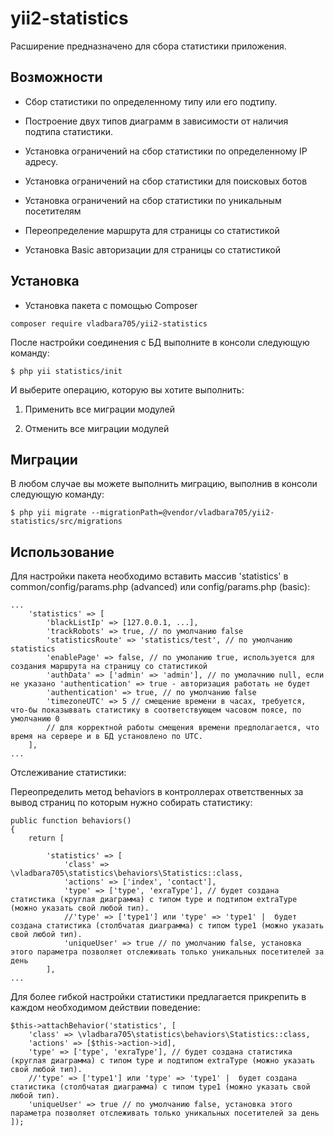 yii2-statistics
=================
Расширение предназначено для сбора статистики приложения.

Возможности
------------------
* Сбор статистики по определенному типу или его подтипу.

* Построение двух типов диаграмм в зависимости от наличия подтипа статистики.

* Установка ограничений на сбор статистики по определенному IP адресу.

* Установка ограничений на сбор статистики для поисковых ботов

* Установка ограничений на сбор статистики по уникальным посетителям

* Переопределение маршрута для страницы со статистикой

* Установка Basic авторизации для страницы со статистикой
  
Установка
------------------
* Установка пакета с помощью Composer
```
composer require vladbara705/yii2-statistics
```

После настройки соединения с БД выполните в консоли следующую команду:
```
$ php yii statistics/init
```

И выберите операцию, которую вы хотите выполнить:

1. Применить все миграции модулей

2. Отменить все миграции модулей

Миграции
------------------

В любом случае вы можете выполнить миграцию, выполнив в консоли следующую команду:
```
$ php yii migrate --migrationPath=@vendor/vladbara705/yii2-statistics/src/migrations
```

Использование
------------------

Для настройки пакета необходимо вставить массив 'statistics' в common/config/params.php (advanced) или config/params.php (basic):

```
...
    'statistics' => [
        'blackListIp' => [127.0.0.1, ...],
        'trackRobots' => true, // по умолчанию false
        'statisticsRoute' => 'statistics/test', // по умолчанию statistics
        'enablePage' => false, // по умоланию true, используется для создания маршрута на страницу со статистикой
        'authData' => ['admin' => 'admin'], // по умолачнию null, если не указано 'authentication' => true - авторизация работать не будет
        'authentication' => true, // по умолчанию false
        'timezoneUTC' => 5 // смещение времени в часах, требуется, что-бы показыввать статистику в соответствующем часовом поясе, по умолчанию 0
        // для корректной работы смещения времени предполагается, что время на сервере и в БД установлено по UTC.
    ],
...
``` 

Отслеживание статистики:

Переопределить метод behaviors в контроллерах ответственных за вывод страниц по которым нужно собирать статистику:
```
public function behaviors()
{
    return [

        'statistics' => [
            'class' => \vladbara705\statistics\behaviors\Statistics::class,
            'actions' => ['index', 'contact'],
            'type' => ['type', 'exraType'], // будет создана статистика (круглая диаграмма) с типом type и подтипом extraType (можно указать свой любой тип).
            //'type' => ['type1'] или 'type' => 'type1' |  будет создана статистика (столбчатая диаграмма) с типом type1 (можно указать свой любой тип).
            'uniqueUser' => true // по умолчанию false, установка этого параметра позволяет отслеживать только уникальных посетителей за день
        ],
...
```

Для более гибкой настройки статистики предлагается прикрепить в каждом необходимом действии поведение:
```
$this->attachBehavior('statistics', [
    'class' => \vladbara705\statistics\behaviors\Statistics::class,
    'actions' => [$this->action->id],
    'type' => ['type', 'exraType'], // будет создана статистика (круглая диаграмма) с типом type и подтипом extraType (можно указать свой любой тип).
    //'type' => ['type1'] или 'type' => 'type1' |  будет создана статистика (столбчатая диаграмма) с типом type1 (можно указать свой любой тип).
    'uniqueUser' => true // по умолчанию false, установка этого параметра позволяет отслеживать только уникальных посетителей за день    
]);
```